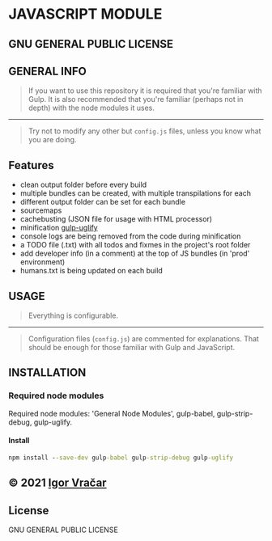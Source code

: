 # JAVASCRIPT MODULE

## GNU GENERAL PUBLIC LICENSE

## GENERAL INFO

> If you want to use this repository it is required that you're familiar with Gulp.
> It is also recommended that you're familiar (perhaps not in depth) with the node modules it uses.

---

> Try not to modify any other but `config.js` files, unless you know what you are doing.

## Features

-  clean output folder before every build
-  multiple bundles can be created, with multiple transpilations for each
-  different output folder can be set for each bundle
-  sourcemaps
-  cachebusting (JSON file for usage with HTML processor)
-  minification [gulp-uglify](https://www.npmjs.com/package/gulp-uglify)
-  console logs are being removed from the code during minification
-  a TODO file (.txt) with all todos and fixmes in the project's root folder
-  add developer info (in a comment) at the top of JS bundles (in 'prod' environment)
-  humans.txt is being updated on each build

## USAGE

> Everything is configurable.

---

> Configuration files (`config.js`) are commented for explanations. That should be enough for those familiar with Gulp and JavaScript.

## INSTALLATION

### Required node modules

Required node modules: 'General Node Modules', gulp-babel, gulp-strip-debug, gulp-uglify.

#### Install

```cmd
npm install --save-dev gulp-babel gulp-strip-debug gulp-uglify
```

## © 2021 [Igor Vračar](https://www.igorvracar.com)

## License

GNU GENERAL PUBLIC LICENSE
